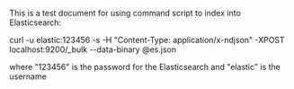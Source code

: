This is a test document for using command script to index into Elasticsearch:

curl -u elastic:123456 -s -H "Content-Type: application/x-ndjson" -XPOST localhost:9200/_bulk --data-binary @es.json

where "123456" is the password for the Elasticsearch and "elastic" is the username
